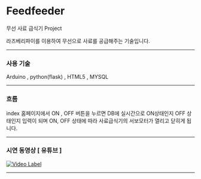 # Feedfeeder
무선 사료 급식기 Project

라즈베리파이를 이용하여 무선으로 사료를 공급해주는 기술입니다.

<hr>

<h3> 사용 기술 </h3>
Arduino , python(flask) , HTML5 , MYSQL

<hr>

<h3> 흐름 </h3>

index 홈페이지에서 ON , OFF 버튼을 누르면 DB에 실시간으로 ON상태인지 OFF 상태인지 입력이 되며
ON, OFF 상태에 따라 사료급식기의 서보모터가 열리고 닫히게 됩니다.

<hr>

<h3>시연 동영상 [ 유튜브 ]</h3>


[![Video Label](http://img.youtube.com/vi/K08wKIEmR0s/0.jpg)](https://youtu.be/K08wKIEmR0s?t=0s)

<hr>




